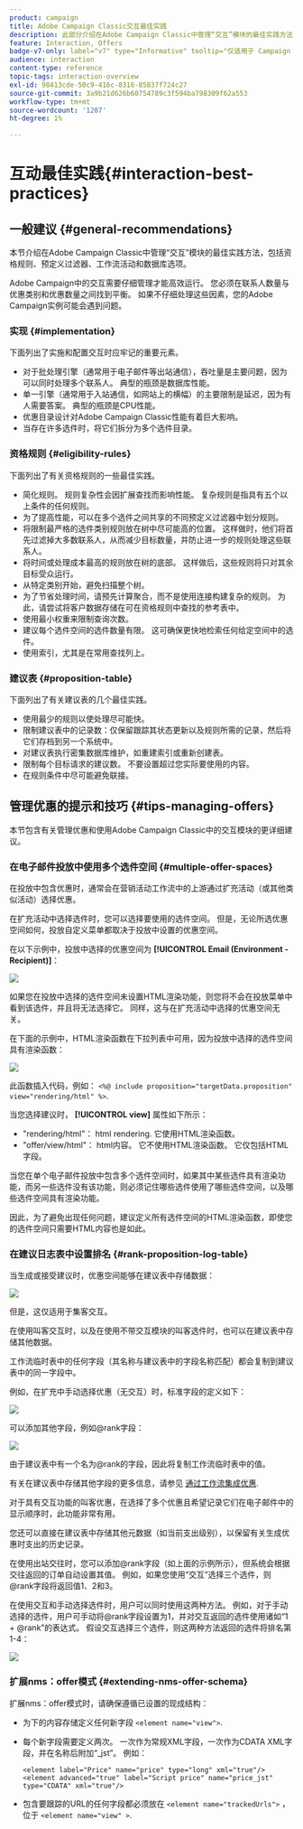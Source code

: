 ```yaml
---
product: campaign
title: Adobe Campaign Classic交互最佳实践
description: 此部分介绍在Adobe Campaign Classic中管理“交互”模块的最佳实践方法
feature: Interaction, Offers
badge-v7-only: label="v7" type="Informative" tooltip="仅适用于 Campaign Classic v7"
audience: interaction
content-type: reference
topic-tags: interaction-overview
exl-id: 98413cde-50c9-416c-8316-85837f724c27
source-git-commit: 3a9b21d626b60754789c3f594ba798309f62a553
workflow-type: tm+mt
source-wordcount: '1207'
ht-degree: 1%

---
```


# 互动最佳实践{#interaction-best-practices}



## 一般建议 {#general-recommendations}

本节介绍在Adobe Campaign Classic中管理“交互”模块的最佳实践方法，包括资格规则、预定义过滤器、工作流活动和数据库选项。

Adobe Campaign中的交互需要仔细管理才能高效运行。 您必须在联系人数量与优惠类别和优惠数量之间找到平衡。 如果不仔细处理这些因素，您的Adobe Campaign实例可能会遇到问题。

### 实现 {#implementation}

下面列出了实施和配置交互时应牢记的重要元素。

* 对于批处理引擎（通常用于电子邮件等出站通信），吞吐量是主要问题，因为可以同时处理多个联系人。 典型的瓶颈是数据库性能。
* 单一引擎（通常用于入站通信，如网站上的横幅）的主要限制是延迟，因为有人需要答案。 典型的瓶颈是CPU性能。
* 优惠目录设计对Adobe Campaign Classic性能有着巨大影响。
* 当存在许多选件时，将它们拆分为多个选件目录。

### 资格规则 {#eligibility-rules}

下面列出了有关资格规则的一些最佳实践。

* 简化规则。 规则复杂性会因扩展查找而影响性能。 复杂规则是指具有五个以上条件的任何规则。
* 为了提高性能，可以在多个选件之间共享的不同预定义过滤器中划分规则。
* 将限制最严格的选件类别规则放在树中尽可能高的位置。 这样做时，他们将首先过滤掉大多数联系人，从而减少目标数量，并防止进一步的规则处理这些联系人。
* 将时间或处理成本最高的规则放在树的底部。 这样做后，这些规则将只对其余目标受众运行。
* 从特定类别开始，避免扫描整个树。
* 为了节省处理时间，请预先计算聚合，而不是使用连接构建复杂的规则。 为此，请尝试将客户数据存储在可在资格规则中查找的参考表中。
* 使用最小权重来限制查询次数。
* 建议每个选件空间的选件数量有限。 这可确保更快地检索任何给定空间中的选件。
* 使用索引，尤其是在常用查找列上。

### 建议表 {#proposition-table}

下面列出了有关建议表的几个最佳实践。

* 使用最少的规则以使处理尽可能快。
* 限制建议表中的记录数：仅保留跟踪其状态更新以及规则所需的记录，然后将它们存档到另一个系统中。
* 对建议表执行密集数据库维护，如重建索引或重新创建表。
* 限制每个目标请求的建议数。 不要设置超过您实际要使用的内容。
* 在规则条件中尽可能避免联接。

## 管理优惠的提示和技巧 {#tips-managing-offers}

本节包含有关管理优惠和使用Adobe Campaign Classic中的交互模块的更详细建议。

### 在电子邮件投放中使用多个选件空间 {#multiple-offer-spaces}

在投放中包含优惠时，通常会在营销活动工作流中的上游通过扩充活动（或其他类似活动）选择优惠。

在扩充活动中选择选件时，您可以选择要使用的选件空间。 但是，无论所选优惠空间如何，投放自定义菜单都取决于投放中设置的优惠空间。

在以下示例中，投放中选择的优惠空间为 **[!UICONTROL Email (Environment - Recipient)]**：

![](assets/Interaction-best-practices-offer-space-selected.png)

如果您在投放中选择的选件空间未设置HTML渲染功能，则您将不会在投放菜单中看到该选件，并且将无法选择它。 同样，这与在扩充活动中选择的优惠空间无关。

在下面的示例中，HTML渲染函数在下拉列表中可用，因为投放中选择的选件空间具有渲染函数：

![](assets/Interaction-best-practices-HTML-rendering.png)

此函数插入代码，例如： `<%@ include proposition="targetData.proposition" view="rendering/html" %>`.

当您选择建议时， **[!UICONTROL view]** 属性如下所示：
* &quot;rendering/html&quot;： html rendering. 它使用HTML渲染函数。
* &quot;offer/view/html&quot;： html内容。 它不使用HTML渲染函数。 它仅包括HTML字段。

当您在单个电子邮件投放中包含多个选件空间时，如果其中某些选件具有渲染功能，而另一些选件没有该功能，则必须记住哪些选件使用了哪些选件空间，以及哪些选件空间具有渲染功能。

因此，为了避免出现任何问题，建议定义所有选件空间的HTML渲染函数，即使您的选件空间只需要HTML内容也是如此。

### 在建议日志表中设置排名 {#rank-proposition-log-table}

当生成或接受建议时，优惠空间能够在建议表中存储数据：

![](assets/Interaction-best-practices-offer-space-storage.png)

但是，这仅适用于集客交互。

在使用叫客交互时，以及在使用不带交互模块的叫客选件时，也可以在建议表中存储其他数据。

工作流临时表中的任何字段（其名称与建议表中的字段名称匹配）都会复制到建议表中的同一字段中。

例如，在扩充中手动选择优惠（无交互）时，标准字段的定义如下：

![](assets/Interaction-best-practices-manual-offer-std-fields.png)

可以添加其他字段，例如@rank字段：

![](assets/Interaction-best-practices-manual-offer-add-fields.png)

由于建议表中有一个名为@rank的字段，因此将复制工作流临时表中的值。

有关在建议表中存储其他字段的更多信息，请参见 [通过工作流集成优惠](../../interaction/using/integrating-an-offer-via-a-workflow.md#storing-offer-rankings-and-weights).

对于具有交互功能的叫客优惠，在选择了多个优惠且希望记录它们在电子邮件中的显示顺序时，此功能非常有用。

您还可以直接在建议表中存储其他元数据（如当前支出级别），以保留有关生成优惠时支出的历史记录。

在使用出站交往时，您可以添加@rank字段（如上面的示例所示），但系统会根据交往返回的订单自动设置其值。 例如，如果您使用“交互”选择三个选件，则@rank字段将返回值1、2和3。

在使用交互和手动选择选件时，用户可以同时使用这两种方法。 例如，对于手动选择的选件，用户可手动将@rank字段设置为1，并对交互返回的选件使用诸如“1 + @rank”的表达式。 假设交互选择三个选件，则这两种方法返回的选件将排名第1-4：

![](assets/Interaction-best-practices-manual-offer-combined.png)

### 扩展nms：offer模式 {#extending-nms-offer-schema}

扩展nms：offer模式时，请确保遵循已设置的现成结构：
* 为下的内容存储定义任何新字段 `<element name="view">`.
* 每个新字段需要定义两次。 一次作为常规XML字段，一次作为CDATA XML字段，并在名称后附加“_jst”。 例如：

  ```
  <element label="Price" name="price" type="long" xml="true"/>
  <element advanced="true" label="Script price" name="price_jst" type="CDATA" xml="true"/>
  ```

* 包含要跟踪的URL的任何字段都必须放在 `<element name="trackedUrls">` ，位于 `<element name="view" >`.
